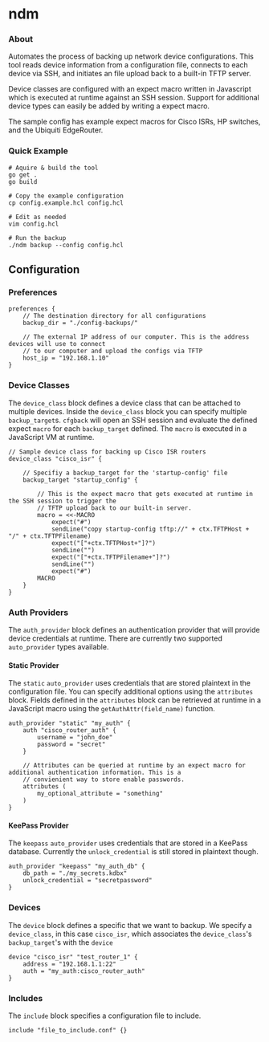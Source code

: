 # ndm

### About
Automates the process of backing up network device configurations. This tool reads device information from a
configuration file, connects to each device via SSH, and initiates an file upload back to a built-in TFTP server.

Device classes are configured with an expect macro written in Javascript which is executed at runtime against an SSH
session. Support for additional device types can easily be added by writing a expect macro.

The sample config has example expect macros for Cisco ISRs, HP switches, and the Ubiquiti EdgeRouter.

### Quick Example
```
# Aquire & build the tool
go get .
go build

# Copy the example configuration
cp config.example.hcl config.hcl

# Edit as needed
vim config.hcl

# Run the backup
./ndm backup --config config.hcl
```

## Configuration


### Preferences
```hcl
preferences {
    // The destination directory for all configurations
    backup_dir = "./config-backups/"
    
    // The external IP address of our computer. This is the address devices will use to connect
    // to our computer and upload the configs via TFTP 
    host_ip = "192.168.1.10"
}
```

### Device Classes
The `device_class` block defines a device class that can be attached to multiple devices. Inside the
`device_class` block you can specify multiple `backup_target`s. `cfgback` will open an SSH session and evaluate the
defined expect `macro` for each `backup_target` defined. The `macro` is executed in a JavaScript VM at runtime. 
```hcl
// Sample device class for backing up Cisco ISR routers
device_class "cisco_isr" {
    
    // Specifiy a backup_target for the 'startup-config' file
    backup_target "startup_config" {
        
        // This is the expect macro that gets executed at runtime in the SSH session to trigger the
        // TFTP upload back to our built-in server.
        macro = <<-MACRO
            expect("#")
            sendLine("copy startup-config tftp://" + ctx.TFTPHost + "/" + ctx.TFTPFilename)
            expect("["+ctx.TFTPHost+"]?")
            sendLine("")
            expect("["+ctx.TFTPFilename+"]?")
            sendLine("")
            expect("#")
        MACRO
    }
}
```

### Auth Providers
The `auth_provider` block defines an authentication provider that will provide device credentials at
runtime. There are currently two supported `auto_provider` types available.   

#### Static Provider
The `static` `auto_provider` uses credentials that are stored plaintext in the configuration file. You can specify
additional options using the `attributes` block. Fields defined in the `attributes` block can be retrieved at runtime in
a JavaScript macro using the `getAuthAttr(field_name)` function.
```hcl
auth_provider "static" "my_auth" {
    auth "cisco_router_auth" {
        username = "john_doe"
        password = "secret"
    }
    
    // Attributes can be queried at runtime by an expect macro for additional authentication information. This is a
    // convienient way to store enable passwords.
    attributes (
        my_optional_attribute = "something"
    )
}
```
#### KeePass Provider
The `keepass` `auto_provider` uses credentials that are stored in a KeePass database. Currently the `unlock_credential`
is still stored in plaintext though.
```hcl
auth_provider "keepass" "my_auth_db" {
    db_path = "./my_secrets.kdbx"
    unlock_credential = "secretpassword"
}
```

### Devices
The `device` block defines a specific that we want to backup. We specify a `device_class`, in this case
`cisco_isr`, which associates the `device_class`'s `backup_target`'s with the `device`
```hcl
device "cisco_isr" "test_router_1" {
    address = "192.168.1.1:22"
    auth = "my_auth:cisco_router_auth"
}
```

### Includes
The `include` block specifies a configuration file to include. 
```hcl
include "file_to_include.conf" {}
```
